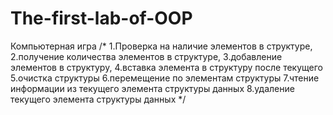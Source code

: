 # The-first-lab-of-OOP
Компьютерная игра
/* 1.Проверка на наличие элементов в структуре,
   2.получение количества элементов в структуре,
   3.добавление элементов в структуру, 
   4.вставка элемента в структуру после текущего
   5.очистка структуры
   6.перемещение по элементам структуры
   7.чтение информации из текущего элемента структуры данных
   8.удаление текущего элемента структуры данных */
